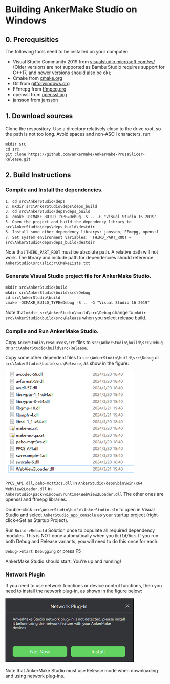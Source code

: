 # Building AnkerMake Studio on Windows


## 0. Prerequisities

The following tools need to be installed on your computer:
- Visual Studio Community 2019 from [visualstudio.microsoft.com/vs/](https://visualstudio.microsoft.com/zh-hans/vs/) (Older versions are not supported as Bambu Studio requires support for C++17, and newer versions should also be ok);
- Cmake from [cmake.org](https://cmake.org/download/)
- Git from [gitforwindows.org](https://gitforwindows.org/)
- FFmepg from [ffmpeg.org](https://ffmpeg.org/)
- openssl from [openssl.org](https://www.openssl.org/)
- jansson from [jansson](https://jansson.readthedocs.io/en/2.13/index.html)


## 1. Download sources

Clone the respository. Use a directory relatively close to the drive root, so the path is not too long. Avoid spaces and non-ASCII characters, run:
```
mkdir src
cd src
git clone https://github.com/ankermake/AnkerMake-PrusaSlicer-Release.git
```


## 2. Build Instructions

### Compile and Install the dependencies.

	1. cd src\AnkerStudio\deps
	2. mkdir src\AnkerStudio\deps\deps_build
	3. cd src\AnkerStudio\deps\deps_build
	4. cmake -DCMAKE_BUILD_TYPE=Debug -S .. -G "Visual Studio 16 2019"
	5. Open the project and build the dependency library to src\AnkerStudio\deps\deps_build\destdir
	6. Install some other dependency librarys: jansson, FFmepg, openssl
	7. Set system environment variables:  THIRD_PART_ROOT = src\AnkerStudio\deps\deps_build\destdir

Note that `THIRD_PART_ROOT` must be absolute path. A relative path will not work.
The library and include path for dependencies should reference `AnkerStudio\src\slic3r\CMakeLists.txt`

### Generate Visual Studio project file for AnkerMake Studio.

```
mkdir src\AnkerStudio\build
mkdir src\AnkerStudio\build\src\Debug
cd src\AnkerStudio\build
cmake -DCMAKE_BUILD_TYPE=Debug -S .. -G "Visual Studio 16 2019"
```
Note that `mkdir src\AnkerStudio\build\src\Debug` change to `mkdir src\AnkerStudio\build\src\Release` when you select release build.

### Compile and Run AnkerMake Studio. 

Copy `AnkerStudio\resources\crt` files to `src\AnkerStudio\build\src\Debug` or `src\AnkerStudio\build\src\Release`.

Copy some other dependent files to `src\AnkerStudio\build\src\Debug` or `src\AnkerStudio\build\src\Release`, as show in the figure: 

![image](Image/windows_debug_dir.png)

`PPCS_API.dll`, `paho-mqtt3cs.dll` in `AnkerStudio\deps\bin\win\x64`
`WebView2Loader.dll` in `AnkerStudio\pack\windows\runtime\WebView2Loader.dll`
The other ones are openssl and ffmepg libraries.

Double-click `src\AnkerStudio\build\AnkerStudio.sln` to open in Visual Studio and select `AnkerStudio_app_console` as your startup project (right-click->Set as Startup Project).

Run `Build->Rebuild` Solution once to populate all required dependency modules. This is NOT done automatically when you `Build/Run`. If you run both Debug and Release variants, you will need to do this once for each.

`Debug->Start Debugging` or press F5

AnkerMake Studio should start. You're up and running!

### Network Plugin
If you need to use network functions or device control functions, then you need to install the network plug-in, as shown in the figure below:

![Alt text](Image/install_network_plugin.png)

Note that AnkerMake Studio must use Release mode when downloading and using network plug-ins.





